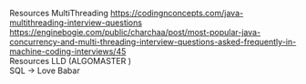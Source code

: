 Resources 
MultiThreading 
https://codingnconcepts.com/java-multithreading-interview-questions
https://enginebogie.com/public/charchaa/post/most-popular-java-concurrency-and-multi-threading-interview-questions-asked-frequently-in-machine-coding-interviews/45
<br>
Resources
LLD (ALGOMASTER )
<br>
SQL -> Love Babar

